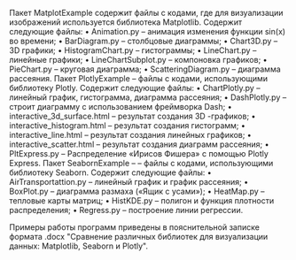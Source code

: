 Пакет MatplotExample содержит файлы с кодами, где для визуализации изображений используется библиотека Matplotlib. Содержит следующие файлы:
•	Animation.py – анимация изменения функции sin(x) во времени;
•	BarDiagram.py – столбцовые диаграммы;
•	Chart3D.py – 3D графики;
•	HistogramChart.py – гистограммы;
•	LineChart.py – линейные графики;
•	 LineChartSubplot.py – компоновка графиков;
•	PieChart.py – круговая диаграмма;
•	ScatteringDiagram.py – диаграмма рассеяния.
Пакет PlotlyExample – файлы с кодами, использующими библиотеку Plotly. Содержит следующие файлы:
•	ChartPlotly.py – линейный график, гистограмма, диаграмма рассеяния;
•	DashPlotly.py – строит диаграмму с использованием фреймворка Dash;
•	interactive_3d_surface.html – результат создания 3D -графиков;
•	interactive_histogram.html – результат создания гистограмм;
•	interactive_line.html – результат создания линейных графиков;
•	interactive_scatter.html – результат создания диаграмм рассеяния;
•	PltExpress.py – Распределение «Ирисов Фишера» с помощью Plotly Express.
Пакет SeabornExample – – файлы с кодами, использующими библиотеку Seaborn. Содержит следующие файлы:
•	AirTransportattion.py – линейный график и график рассеяния;
•	BoxPlot.py – диаграмма размаха («Ящик с усами»);
•	HeatMap.py – тепловые карты матриц;
•	HistKDE.py – полигон и функция плотности распределения;
•	Regress.py – построение линии регрессии.

Примеры работы программ приведены в пояснительной записке формата .docx "Сравнение различных библиотек для визуализации данных: Matplotlib, Seaborn и Plotly". 
 
